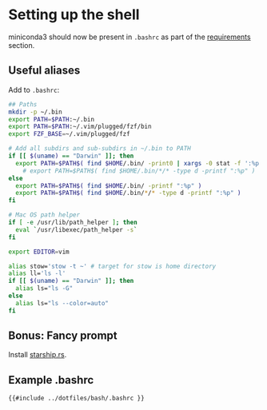 # Setting up the shell

miniconda3 should now be present in `.bashrc` as part of the [requirements](requirements.md) section.

## Useful aliases

Add to `.bashrc`:

```sh
## Paths
mkdir -p ~/.bin
export PATH=$PATH:~/.bin
export PATH=$PATH:~/.vim/plugged/fzf/bin
export FZF_BASE=~/.vim/plugged/fzf

# Add all subdirs and sub-subdirs in ~/.bin to PATH
if [[ $(uname) == "Darwin" ]]; then
  export PATH=$PATH$( find $HOME/.bin/ -print0 | xargs -0 stat -f ':%p' )
    # export PATH=$PATH$( find $HOME/.bin/*/* -type d -printf ":%p" )
else
  export PATH=$PATH$( find $HOME/.bin/ -printf ":%p" )
  export PATH=$PATH$( find $HOME/.bin/*/* -type d -printf ":%p" )
fi

# Mac OS path helper
if [ -e /usr/lib/path_helper ]; then
  eval `/usr/libexec/path_helper -s`
fi

export EDITOR=vim

alias stow='stow -t ~' # target for stow is home directory
alias ll='ls -l'
if [[ $(uname) == "Darwin" ]]; then
  alias ls="ls -G"
else
  alias ls="ls --color=auto"
fi
```

## Bonus: Fancy prompt

Install [starship.rs](https://starship.rs/).

## Example .bashrc

```sh
{{#include ../dotfiles/bash/.bashrc }}
```

